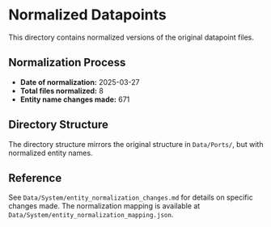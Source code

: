 # Normalized Datapoints

This directory contains normalized versions of the original datapoint files.

## Normalization Process

- **Date of normalization:** 2025-03-27
- **Total files normalized:** 8
- **Entity name changes made:** 671

## Directory Structure

The directory structure mirrors the original structure in `Data/Ports/`, but with normalized entity names.

## Reference

See `Data/System/entity_normalization_changes.md` for details on specific changes made.
The normalization mapping is available at `Data/System/entity_normalization_mapping.json`.
